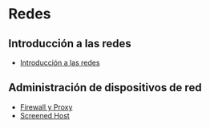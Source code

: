 # Redes
## Introducción a las redes
- [Introducción a las redes](https://5ssz.github.io/Redes/TeoriaSimplificada/Introduccion)

## Administración de dispositivos de red
- [Firewall y Proxy](https://5ssz.github.io/Redes/TeoriaSimplificada/FirewallProxy)
 - [Screened Host]()
